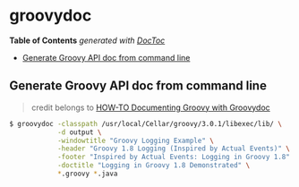# groovydoc

**Table of Contents** _generated with_ [_DocToc_](https://github.com/thlorenz/doctoc)

* [Generate Groovy API doc from command line](groovydoc.md#generate-groovy-api-doc-from-command-line)

## Generate Groovy API doc from command line

> credit belongs to [HOW-TO Documenting Groovy with Groovydoc](https://www.javaworld.com/article/2074120/documenting-groovy-with-groovydoc.html)

```bash
$ groovydoc -classpath /usr/local/Cellar/groovy/3.0.1/libexec/lib/ \
            -d output \
            -windowtitle "Groovy Logging Example" \
            -header "Groovy 1.8 Logging (Inspired by Actual Events)" \
            -footer "Inspired by Actual Events: Logging in Groovy 1.8" \
            -doctitle "Logging in Groovy 1.8 Demonstrated" \
            *.groovy *.java
```

